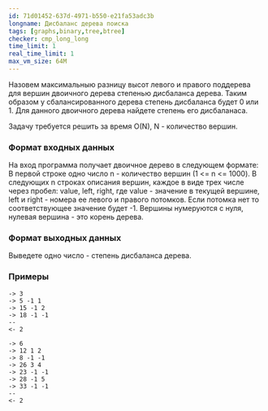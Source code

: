 ```yaml
---
id: 71d01452-637d-4971-b550-e21fa53adc3b
longname: Дисбаланс дерева поиска
tags: [graphs,binary,tree,btree]
checker: cmp_long_long
time_limit: 1
real_time_limit: 1
max_vm_size: 64M
---
```


Назовем максимальныю разницу высот левого и правого поддерева для вершин двоичного дерева степенью дисбаланса дерева. Таким образом у сбалансированного дерева степень дисбаланса будет 0 или 1. Для данного двоичного дерева найдете степень его дисбаланаса.

Задачу требуется решить за время O(N), N - количество вершин.

### Формат входных данных

На вход программа получает двоичное дерево в следующем формате:
В первой строке одно число n - количество вершин (1 <= n <= 1000). В следующих n строках описания вершин, каждое в виде трех числе через пробел: value, left, right, где value - значение в текущей вершине, left и right - номера ее левого и правого потомков. Если потомка нет то соответствующее значение будет -1. Вершины нумеруются с нуля, нулевая вершина - это корень дерева.

### Формат выходных данных

Выведете одно число - степень дисбаланса дерева.

### Примеры

```
-> 3
-> 5 -1 1
-> 15 -1 2
-> 18 -1 -1
--
<- 2
```

```
-> 6
-> 12 1 2
-> 8 -1 -1
-> 26 3 4
-> 23 -1 -1
-> 28 -1 5
-> 33 -1 -1
--
<- 2
```
